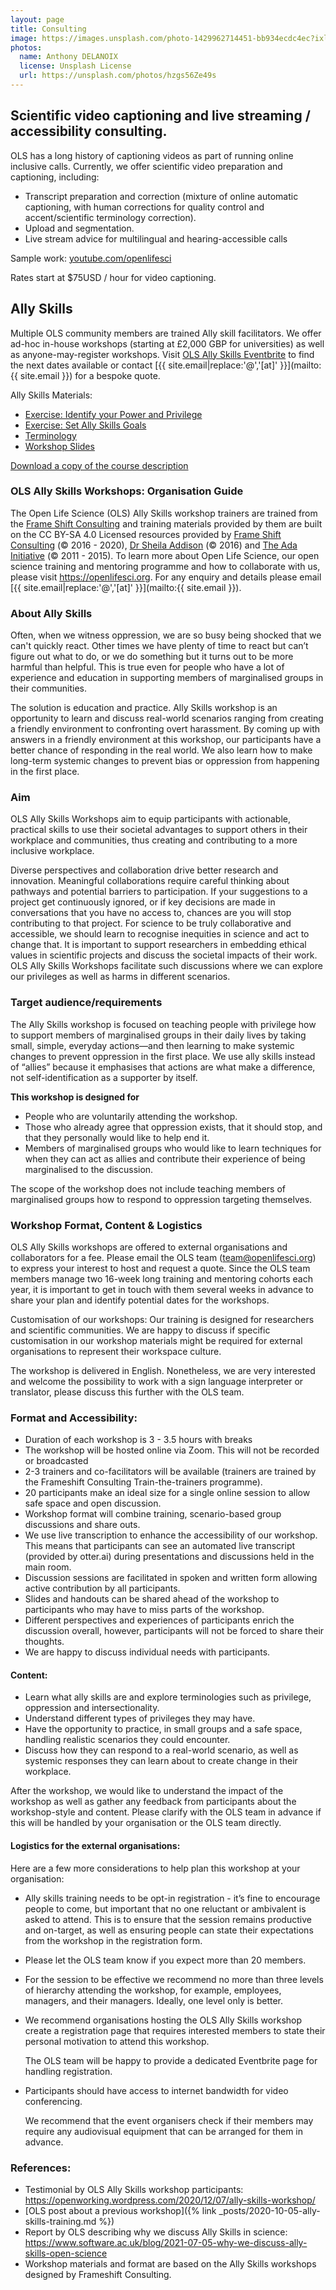 ```yaml
---
layout: page
title: Consulting
image: https://images.unsplash.com/photo-1429962714451-bb934ecdc4ec?ixlib=rb-1.2.1&ixid=MnwxMjA3fDB8MHxwaG90by1wYWdlfHx8fGVufDB8fHx8&auto=format&fit=crop&w=1650&q=80
photos:
  name: Anthony DELANOIX
  license: Unsplash License
  url: https://unsplash.com/photos/hzgs56Ze49s
---
```


## Scientific video captioning and live streaming / accessibility consulting.

OLS has a long history of captioning videos as part of running online inclusive calls. Currently, we offer scientific video preparation and captioning, including: 

- Transcript preparation and correction (mixture of online automatic captioning, with human corrections for quality control and accent/scientific terminology correction). 
- Upload and segmentation. 
- Live stream advice for multilingual and hearing-accessible calls

Sample work: [youtube.com/openlifesci](https://www.youtube.com/c/OpenLifeSci/videos)

Rates start at $75USD / hour for video captioning. 

## Ally Skills

Multiple OLS community members are trained Ally skill facilitators. We offer ad-hoc in-house workshops (starting at £2,000 GBP for universities) as well as anyone-may-register workshops. Visit [OLS Ally Skills Eventbrite](https://www.eventbrite.com/cc/ally-skills-1223279) to find the next dates available or contact [{{ site.email|replace:'@','[at]' }}](mailto:{{ site.email }}) for a bespoke quote. 

Ally Skills Materials:  

- [Exercise: Identify your Power and Privilege](https://docs.google.com/document/d/1xlRf6265EovRoolY1DFLE4N7N_8jajNvDS9YT1_Nc_I/copy)
- [Exercise: Set Ally Skills Goals](https://docs.google.com/document/d/1k3iBHkPZ18NJQ5zrdWB5mERPXopm4trJeVIBNSQqhbY/copy)
- [Terminology](https://docs.google.com/document/d/1iGj11dxJJiAjpa_-Q9CZf1H4Htu-ojo2WUJYfVhK3NM/copy)
- [Workshop Slides](https://docs.google.com/presentation/d/1qOiSO6dcgYHxrVLm4ShvGbr8KgBNyYKT/edit#slide=id.p1)

[Download a copy of the course description](https://docs.google.com/document/d/1BfwarY5zR5jFBI_UemDfQdmcHS4nQViar95W2yt8fx8/edit?usp=sharing)

### OLS Ally Skills Workshops: Organisation Guide

The Open Life Science (OLS) Ally Skills workshop trainers are trained from the [Frame Shift Consulting](http://frameshiftconsulting.com) and training materials provided by them are built on the CC BY-SA 4.0 Licensed resources provided by [Frame Shift Consulting](http://frameshiftconsulting.com) (© 2016 - 2020), [Dr Sheila Addison](http://www.drsheilaaddison.com) (© 2016) and [The Ada Initiative](http://adainitiative.org) (© 2011 - 2015). To learn more about Open Life Science, our open science training and mentoring programme and how to collaborate with us, please visit https://openlifesci.org. For any enquiry and details please email [{{ site.email|replace:'@','[at]' }}](mailto:{{ site.email }}). 

### About Ally Skills

Often, when we witness oppression, we are so busy being shocked that we can't quickly react. Other times we have plenty of time to react but can’t figure out what to do, or we do something but it turns out to be more harmful than helpful. This is true even for people who have a lot of experience and education in supporting members of marginalised groups in their communities.

The solution is education and practice. Ally Skills workshop is an opportunity to learn and discuss real-world scenarios ranging from creating a friendly environment to confronting overt harassment. By coming up with answers in a friendly environment at this workshop, our participants have a better chance of responding in the real world. We also learn how to make long-term systemic changes to prevent bias or oppression from happening in the first place.

### Aim

OLS Ally Skills Workshops aim to equip participants with actionable, practical skills to use their societal advantages to support others in their workplace and communities, thus creating and contributing to a more inclusive workplace. 

Diverse perspectives and collaboration drive better research and innovation. Meaningful collaborations require careful thinking about pathways and potential barriers to participation. If your suggestions to a project get continuously ignored, or if key decisions are made in conversations that you have no access to, chances are you will stop contributing to that project. For science to be truly collaborative and accessible, we should learn to recognise inequities in science and act to change that. It is important to support researchers in embedding ethical values in scientific projects and discuss the societal impacts of their work. OLS Ally Skills Workshops facilitate such discussions where we can explore our privileges as well as harms in different scenarios.

### Target audience/requirements

The Ally Skills workshop is focused on teaching people with privilege how to support members of marginalised groups in their daily lives by taking small, simple, everyday actions—and then learning to make systemic changes to prevent oppression in the first place. We use ally skills instead of “allies” because it emphasises that actions are what make a difference, not self-identification as a supporter by itself.

**This workshop is designed for**
- People who are voluntarily attending the workshop.
- Those who already agree that oppression exists, that it should stop, and that they personally would like to help end it. 
- Members of marginalised groups who would like to learn techniques for when they can act as allies and contribute their experience of being marginalised to the discussion.

The scope of the workshop does not include teaching members of marginalised groups how to respond to oppression targeting themselves.

### Workshop Format, Content & Logistics

OLS Ally Skills workshops are offered to external organisations and collaborators for a fee. Please email the OLS team (team@openlifesci.org) to express your interest to host and request a quote. Since the OLS team members manage two 16-week long training and mentoring cohorts each year, it is important to get in touch with them several weeks in advance to share your plan and identify potential dates for the workshops.

Customisation of our workshops: Our training is designed for researchers and scientific communities. We are happy to discuss if specific customisation in our workshop materials might be required for external organisations to represent their workspace culture. 

The workshop is delivered in English. Nonetheless, we are very interested and welcome the possibility to work with a sign language interpreter or translator, please discuss this further with the OLS team.

### Format and Accessibility:

- Duration of each workshop is 3 - 3.5 hours with breaks 
- The workshop will be hosted online via Zoom. This will not be recorded or broadcasted
- 2-3 trainers and co-facilitators will be available (trainers are trained by the Frameshift Consulting Train-the-trainers programme).
- 20 participants make an ideal size for a single online session to allow safe space and open discussion. 
- Workshop format will combine training, scenario-based group discussions and share outs. 
- We use live transcription to enhance the accessibility of our workshop. This means that participants can see an automated live transcript (provided by otter.ai) during presentations and discussions held in the main room.
- Discussion sessions are facilitated in spoken and written form allowing active contribution by all participants. 
- Slides and handouts can be shared ahead of the workshop to participants who may have to miss parts of the workshop.
- Different perspectives and experiences of participants enrich the discussion overall, however, participants will not be forced to share their thoughts.
- We are happy to discuss individual needs with participants.

#### Content:

- Learn what ally skills are and explore terminologies such as privilege, oppression and intersectionality.
- Understand different types of privileges they may have.
- Have the opportunity to practice, in small groups and a safe space, handling realistic scenarios they could encounter.
- Discuss how they can respond to a real-world scenario, as well as systemic responses they can learn about to create change in their workplace.

After the workshop, we would like to understand the impact of the workshop as well as gather any feedback from participants about the workshop-style and content. Please clarify with the OLS team in advance if this will be handled by your organisation or the OLS team directly.

#### Logistics for the external organisations:

Here are a few more considerations to help plan this workshop at your organisation:

- Ally skills training needs to be opt-in registration - it’s fine to encourage people to come, but important that no one reluctant or ambivalent is asked to attend. This is to ensure that the session remains productive and on-target, as well as ensuring people can state their expectations from the workshop in the registration form. 
- Please let the OLS team know if you expect more than 20 members.
- For the session to be effective we recommend no more than three levels of hierarchy attending the workshop, for example, employees, managers, and their managers. Ideally, one level only is better. 
- We recommend organisations hosting the OLS Ally Skills workshop create a registration page that requires interested members to state their personal motivation to attend this workshop. 

   The OLS team will be happy to provide a dedicated Eventbrite page for handling registration.
- Participants should have access to internet bandwidth for video conferencing.

  We recommend that the event organisers check if their members may require any audiovisual equipment that can be arranged for them in advance.

### References:
- Testimonial by OLS Ally Skills workshop participants: https://openworking.wordpress.com/2020/12/07/ally-skills-workshop/
- [OLS post about a previous workshop]({% link _posts/2020-10-05-ally-skills-training.md %})
- Report by OLS describing why we discuss Ally Skills in science: https://www.software.ac.uk/blog/2021-07-05-why-we-discuss-ally-skills-open-science
- Workshop materials and format are based on the Ally Skills workshops designed by Frameshift Consulting.

